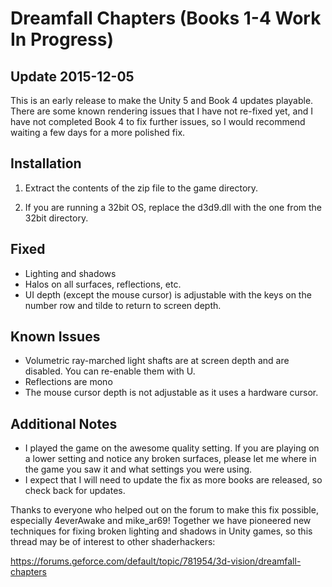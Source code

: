 Dreamfall Chapters (Books 1-4 Work In Progress)
===============================================

Update 2015-12-05
-----------------
This is an early release to make the Unity 5 and Book 4 updates playable.
There are some known rendering issues that I have not re-fixed yet, and I have
not completed Book 4 to fix further issues, so I would recommend waiting a few
days for a more polished fix.

Installation
------------
1. Extract the contents of the zip file to the game directory.

2. If you are running a 32bit OS, replace the d3d9.dll with the one from the
   32bit directory.

Fixed
-----
- Lighting and shadows
- Halos on all surfaces, reflections, etc.
- UI depth (except the mouse cursor) is adjustable with the keys on the number
  row and tilde to return to screen depth.

Known Issues
------------
- Volumetric ray-marched light shafts are at screen depth and are disabled. You
  can re-enable them with U.
- Reflections are mono
- The mouse cursor depth is not adjustable as it uses a hardware cursor.

Additional Notes
----------------
- I played the game on the awesome quality setting. If you are playing on a
  lower setting and notice any broken surfaces, please let me where in the game
  you saw it and what settings you were using.
- I expect that I will need to update the fix as more books are released, so
  check back for updates.


Thanks to everyone who helped out on the forum to make this fix possible,
especially 4everAwake and mike_ar69! Together we have pioneered new techniques
for fixing broken lighting and shadows in Unity games, so this thread may be of
interest to other shaderhackers:

<https://forums.geforce.com/default/topic/781954/3d-vision/dreamfall-chapters>
